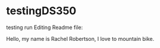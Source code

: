 # testingDS350
testing run
Editing Readme file:

Hello, my name is Rachel Robertson, I love to mountain bike.
